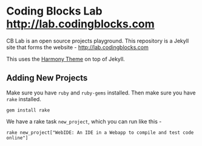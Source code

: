 # Coding Blocks Lab <http://lab.codingblocks.com>

CB Lab is an open source projects playground. This repository is a Jekyll
site that forms the website - <http://lab.codingblocks.com>

This uses the [Harmony Theme](THEME.md) on top of Jekyll.

## Adding New Projects

Make sure you have `ruby` and `ruby-gems` installed.
Then make sure you have `rake` installed.

```shell
gem install rake
```

We have a rake task `new_project`, which you can run like this -

```shell
rake new_project["WebIDE: An IDE in a Webapp to compile and test code online"]
```